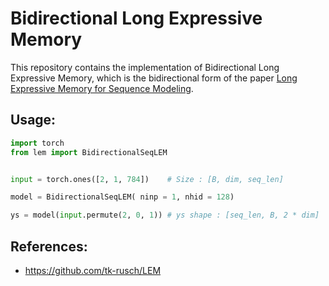 # Bidirectional Long Expressive Memory
This repository contains the implementation of Bidirectional Long Expressive Memory, which is the bidirectional form of the paper [Long Expressive Memory for Sequence Modeling](https://openreview.net/forum?id=vwj6aUeocyf).

## Usage:
```python
import torch
from lem import BidirectionalSeqLEM


input = torch.ones([2, 1, 784])    # Size : [B, dim, seq_len]

model = BidirectionalSeqLEM( ninp = 1, nhid = 128)

ys = model(input.permute(2, 0, 1)) # ys shape : [seq_len, B, 2 * dim]

```



## References:
* https://github.com/tk-rusch/LEM
